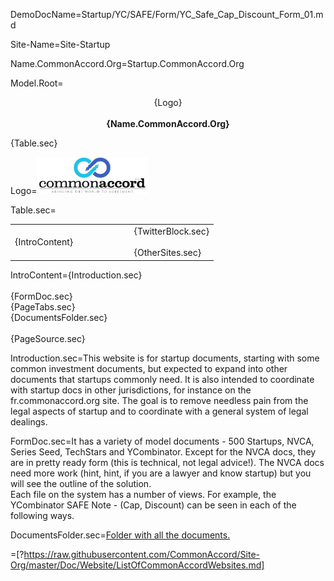 DemoDocName=Startup/YC/SAFE/Form/YC_Safe_Cap_Discount_Form_01.md

Site-Name=Site-Startup

Name.CommonAccord.Org=Startup.CommonAccord.Org

Model.Root=<p align="center">{Logo}<br><br><b>{Name.CommonAccord.Org}</b></center></p>{Table.sec}

Logo=<img src="visual/cmacc-trans.png" style="width:35%" />

Table.sec=<table><tr><td width="50%">{IntroContent}</td><td>   </td><td>{TwitterBlock.sec}<br><br>{OtherSites.sec}</td></tr></table>

IntroContent={Introduction.sec}<br><br>{FormDoc.sec}<br>{PageTabs.sec}<br>{DocumentsFolder.sec}<br><br>{PageSource.sec}

Introduction.sec=This website is for startup  documents, starting with some common investment documents, but expected to expand into other documents that startups commonly need.  It is also intended to coordinate with startup docs in other jurisdictions, for instance on the fr.commonaccord.org site.  The goal is to remove needless pain from the legal aspects of startup and to coordinate with a general system of legal dealings. 

FormDoc.sec=It has a variety of model documents - 500 Startups, NVCA, Series Seed, TechStars and YCombinator.  Except for the NVCA docs, they are in pretty ready form (this is technical, not legal advice!).  The NVCA docs need more work (hint, hint, if you are a lawyer and know startup) but you will see the outline of the solution. <br>Each file on the system has a number of views.  For example, the YCombinator SAFE Note - (Cap, Discount) can be seen in each of the following ways. 

DocumentsFolder.sec=<a href="index.php?action=list&file=/">Folder with all the documents.</a>

=[?https://raw.githubusercontent.com/CommonAccord/Site-Org/master/Doc/Website/ListOfCommonAccordWebsites.md]